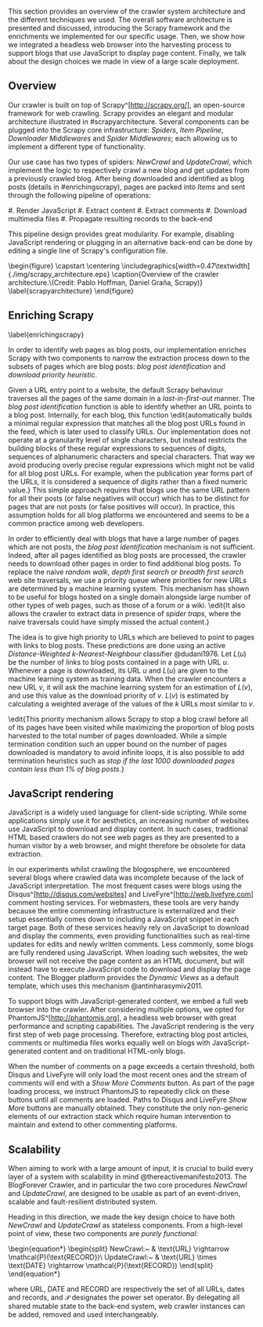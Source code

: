 This section provides an overview of the crawler system architecture and the different techniques we used. The overall software architecture is presented and discussed, introducing the Scrapy framework and the enrichments we implemented for our specific usage. Then, we show how we integrated a headless web browser into the harvesting process to support blogs that use JavaScript to display page content. Finally, we talk about the design choices we made in view of a large scale deployment.


Overview
--------
Our crawler is built on top of Scrapy^[<http://scrapy.org/>], an open-source framework for web crawling. Scrapy provides an elegant and modular architecture illustrated in #scrapyarchitecture. Several components can be plugged into the Scrapy core infrastructure: *Spiders*, *Item Pipeline*, *Downloader Middlewares* and *Spider Middlewares*; each allowing us to implement a different type of functionality.

Our use case has two types of spiders: *NewCrawl* and *UpdateCrawl*, which implement the logic to respectively crawl a new blog and get updates from a previously crawled blog. After being downloaded and identified as blog posts (details in #enrichingscrapy), pages are packed into *Items* and sent through the following pipeline of operations:

  #. Render JavaScript
  #. Extract content
  #. Extract comments
  #. Download multimedia files
  #. Propagate resulting records to the back-end

This pipeline design provides great modularity. For example, disabling JavaScript rendering or plugging in an alternative back-end can be done by editing a single line of Scrapy's configuration file.

\begin{figure}
  \capstart
  \centering
  \includegraphics[width=0.47\textwidth]{./img/scrapy_architecture.eps}
  \caption{Overview of the crawler architecture.\\(Credit: Pablo Hoffman, Daniel Graña, Scrapy)}
  \label{scrapyarchitecture}
\end{figure}


Enriching Scrapy
----------------
\label{enrichingscrapy}

In order to identify web pages as blog posts, our implementation enriches Scrapy with two components to narrow the extraction process down to the subsets of pages which are blog posts: *blog post identification* and *download priority heuristic*.

Given a URL entry point to a website, the default Scrapy behaviour traverses all the pages of the same domain in a *last-in-first-out* manner. The *blog post identification* function is able to identify whether an URL points to a blog post. Internally, for each blog, this function \edit{automatically builds a minimal regular expression that matches all the blog post URLs found in the feed, which is later used to classify URLs. Our implementation does not operate at a granularity level of single characters, but instead restricts the building blocks of these regular expressions to sequences of digits, sequences of alphanumeric characters and special characters. That way we avoid producing overly precise regular expressions which might not be valid for all blog post URLs. For example, when the publication year forms part of the URLs, it is considered a sequence of digits rather than a fixed numeric value.} This simple approach requires that blogs use the same URL pattern for all their posts (or false negatives will occur) which has to be distinct for pages that are not posts (or false positives will occur). In practice, this assumption holds for all blog platforms we encountered and seems to be a common practice among web developers.

In order to efficiently deal with blogs that have a large number of pages which are not posts, the *blog post identification* mechanism is not sufficient. Indeed, after all pages identified as blog posts are processed, the crawler needs to download other pages in order to find additional blog posts. To replace the naive *random walk*, *depth first search* or *breadth first search* web site traversals, we use a priority queue where priorities for new URLs are determined by a machine learning system. This mechanism has shown to be useful for blogs hosted on a single domain alongside large number of other types of web pages, such as those of a forum or a wiki. \edit{It also allows the crawler to extract data in presence of *spider traps*, where the naive traversals could have simply missed the actual content.}

The idea is to give high priority to URLs which are believed to point to pages with links to blog posts. These predictions are done using an active *Distance-Weighted k-Nearest-Neighbour* classifier @dudani1976. Let $L(u)$ be the number of links to blog posts contained in a page with URL $u$. Whenever a page is downloaded, its URL $u$ and $L(u)$ are given to the machine learning system as training data. When the crawler encounters a new URL $v$, it will ask the machine learning system for an estimation of $L(v)$, and use this value as the download priority of $v$. $L(v)$ is estimated by calculating a weighted average of the values of the $k$ URLs most similar to $v$.

\edit{This priority mechanism allows Scrapy to stop a blog crawl before all of its pages have been visited while maximizing the proportion of blog posts harvested to the total number of pages downloaded. While a simple termination condition such an upper bound on the number of pages downloaded is mandatory to avoid infinite loops, it is also possible to add termination heuristics such as *stop if the last 1000 downloaded pages contain less than 1\% of blog posts*.}

JavaScript rendering
--------------------
JavaScript is a widely used language for client-side scripting. While some applications simply use it for aesthetics, an increasing number of websites use JavaScript to download and display content. In such cases, traditional HTML based crawlers do not see web pages as they are presented to a human visitor by a web browser, and might therefore be obsolete for data extraction.

In our experiments whilst crawling the blogosphere, we encountered several blogs where crawled data was incomplete because of the lack of JavaScript interpretation. The most frequent cases were blogs using the Disqus^[<http://disqus.com/websites>] and LiveFyre^[<http://web.livefyre.com>] comment hosting services. For webmasters, these tools are very handy because the entire commenting infrastructure is externalized and their setup essentially comes down to including a JavaScript snippet in each target page. Both of these services heavily rely on JavaScript to download and display the comments, even providing functionalities such as real-time updates for edits and newly written comments. Less commonly, some blogs are fully rendered using JavaScript. When loading such websites, the web browser will not receive the page content as an HTML document, but will instead have to execute JavaScript code to download and display the page content. The Blogger platform provides the *Dynamic Views* as a default template, which uses this mechanism @antinharasymiv2011.

To support blogs with JavaScript-generated content, we embed a full web browser into the crawler. After considering multiple options, we opted for PhantomJS^[<http://phantomjs.org>], a headless web browser with great performance and scripting capabilities. The JavaScript rendering is the very first step of web page processing. Therefore, extracting blog post articles, comments or multimedia files works equally well on blogs with JavaScript-generated content and on traditional HTML-only blogs.

When the number of comments on a page exceeds a certain threshold, both Disqus and LiveFyre will only load the most recent ones and the stream of comments will end with a *Show More Comments* button. As part of the page loading process, we instruct PhantomJS to repeatedly click on these buttons until all comments are loaded. Paths to Disqus and LiveFyre *Show More* buttons are manually obtained. They constitute the only non-generic elements of our extraction stack which require human intervention to maintain and extend to other commenting platforms.


Scalability
-----------
When aiming to work with a large amount of input, it is crucial to build every layer of a system with scalability in mind @thereactivemanifesto2013. The BlogForever Crawler, and in particular the two core procedures *NewCrawl* and *UpdateCrawl*, are designed to be usable as part of an event-driven, scalable and fault-resilient distributed system.

Heading in this direction, we made the key design choice to have both *NewCrawl* and *UpdateCrawl* as stateless components. From a high-level point of view, these two components are *purely functional*:

\begin{equation*}
  \begin{split}
    NewCrawl:~    &  \text{URL} \rightarrow \mathcal{P}(\text{RECORD})\\
    UpdateCrawl:~ &  \text{URL} \times \text{DATE} \rightarrow \mathcal{P}(\text{RECORD})
  \end{split}
\end{equation*}

where $\text{URL}$, $\text{DATE}$ and $\text{RECORD}$ are respectively the set of all URLs, dates and records, and $\mathcal{P}$ designates the power set operator. By delegating all shared mutable state to the back-end system, web crawler instances can be added, removed and used interchangeably.
